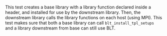 This test creates a base library with a library function declared inside a header, 
and installed for use by the downstream library.  Then, the downstream library
calls the library functions on each host (using MPI).  This test makes sure that
both a base library can call `blt_install_tpl_setups` and a library downstream from
base can still use BLT.
